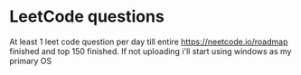 # LeetCode questions

At least 1 leet code question per day till entire https://neetcode.io/roadmap finished and top 150 finished. If not uploading i'll start using windows as my primary OS 
